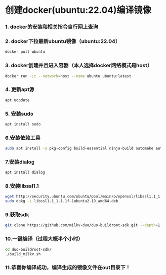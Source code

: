 # 创建docker(ubuntu:22.04)编译镜像

### 1. docker的安装和相关指令自行网上查询
### 2. docker下拉最新ubuntu镜像（ubuntu:22.04）
```bash
docker pull ubuntu
```
### 3. docker创建并且进入容器（本人选择docker网络模式是host）
```bash
docker run -it --network=host --name ubuntu ubuntu:latest
```
### 4. 更新apt源
```bash
apt uopdate
```
### 5. 安装sudo
```bash
apt install sudo
```
### 6.安装依赖工具
```bash
sudo apt install -y pkg-config build-essential ninja-build automake autoconf libtool wget curl git gcc libssl-dev bc slib squashfs-tools android-sdk-libsparse-utils jq python3-distutils scons parallel tree python3-dev python3-pip device-tree-compiler ssh cpio fakeroot libncurses5 flex bison libncurses5-dev genext2fs rsync unzip dosfstools mtools tcl openssh-client cmake
```
### 7.安装dialog
```bash
apt install dialog
```
### 8.安装libssl1.1
```bash
wget http://security.ubuntu.com/ubuntu/pool/main/o/openssl/libssl1.1_1.1.1f-1ubuntu2.19_amd64.deb
sudo dpkg -i libssl1.1_1.1.1f-1ubuntu2.19_amd64.deb
```
### 9.获取sdk
```bash
git clone https://github.com/milkv-duo/duo-buildroot-sdk.git --depth=1
```

### 10.一键编译（过程大概半个小时）
```bash
cd duo-buildroot-sdk/
./build_milkv.sh
```

### 11.恭喜你编译成功，编译生成的镜像文件在out目录下！
